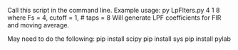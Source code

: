 Call this script in the command line.
Example usage: py LpFlters.py 4 1 8
where Fs = 4, cutoff = 1, # taps = 8
Will generate LPF coefficients for FIR and moving average.

May need to do the following:
pip install scipy
pip install sys
pip install pylab
